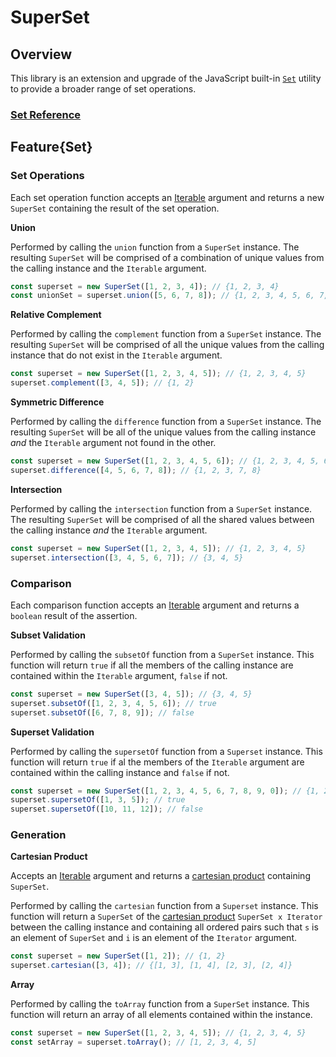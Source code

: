 # SuperSet

## Overview

This library is an extension and upgrade of the JavaScript built-in [`Set`](https://developer.mozilla.org/en-US/docs/Web/JavaScript/Reference/Global_Objects/Set) utility to provide a broader range of set operations. 


### [Set Reference](https://en.wikipedia.org/wiki/Set_(mathematics))

## Feature{Set}

### Set Operations

Each set operation function accepts an [Iterable](./node_modules/typescript/lib/lib.es2015.iterable.d.ts) argument and returns a new `SuperSet` containing the result of the set operation.

**Union**

Performed by calling the `union` function from a `SuperSet` instance. The resulting `SuperSet` will be comprised of a combination of unique values from the calling instance and the `Iterable` argument.

```typescript
const superset = new SuperSet([1, 2, 3, 4]); // {1, 2, 3, 4}
const unionSet = superset.union([5, 6, 7, 8]); // {1, 2, 3, 4, 5, 6, 7, 8}
```

**Relative Complement**

Performed by calling the `complement` function from a `SuperSet` instance. The resulting `SuperSet` will be comprised of all the unique values from the calling instance that do not exist in the `Iterable` argument.

```typescript
const superset = new SuperSet([1, 2, 3, 4, 5]); // {1, 2, 3, 4, 5}
superset.complement([3, 4, 5]); // {1, 2}
```

**Symmetric Difference**

Performed by calling the `difference` function from a `SuperSet` instance. The resulting `SuperSet` will be all of the unique values from the calling instance _and_ the `Iterable` argument not found in the other.

```typescript
const superset = new SuperSet([1, 2, 3, 4, 5, 6]); // {1, 2, 3, 4, 5, 6}
superset.difference([4, 5, 6, 7, 8]); // {1, 2, 3, 7, 8}
```

**Intersection**

Performed by calling the `intersection` function from a `SuperSet` instance. The resulting `SuperSet` will be comprised of all the shared values between the calling instance _and_ the `Iterable` argument.

```typescript
const superset = new SuperSet([1, 2, 3, 4, 5]); // {1, 2, 3, 4, 5}
superset.intersection([3, 4, 5, 6, 7]); // {3, 4, 5}

```

### Comparison

Each comparison function accepts an [Iterable](./node_modules/typescript/lib/lib.es2015.iterable.d.ts) argument and returns a `boolean` result of the assertion.

**Subset Validation**

Performed by calling the `subsetOf` function from a `SuperSet` instance. This function will return `true` if all the members of the calling instance are contained within the `Iterable` argument, `false` if not.

```typescript
const superset = new SuperSet([3, 4, 5]); // {3, 4, 5}
superset.subsetOf([1, 2, 3, 4, 5, 6]); // true
superset.subsetOf([6, 7, 8, 9]); // false

```

**Superset Validation**

Performed by calling the `supersetOf` function from a `Superset` instance. This function will return `true` if al the members of the `Iterable` argument are contained within the calling instance and `false` if not.

```typescript
const superset = new SuperSet([1, 2, 3, 4, 5, 6, 7, 8, 9, 0]); // {1, 2, 3, 4, 5, 6, 7, 8, 9, 0}
superset.supersetOf([1, 3, 5]); // true
superset.supersetOf([10, 11, 12]); // false
```

### Generation

**Cartesian Product**

Accepts an [Iterable](./node_modules/typescript/lib/lib.es2015.iterable.d.ts) argument and returns a [cartesian product](https://en.wikipedia.org/wiki/Cartesian_product) containing `SuperSet`.

Performed by calling the `cartesian` function from a `Superset` instance. This function will return a `SuperSet` of the [cartesian product](https://en.wikipedia.org/wiki/Cartesian_product) `SuperSet x Iterator` between the calling instance and  containing all ordered pairs such that `s` is an element of `SuperSet` and `i` is an element of the `Iterator` argument.

```typescript
const superset = new SuperSet([1, 2]); // {1, 2}
superset.cartesian([3, 4]); // {[1, 3], [1, 4], [2, 3], [2, 4]}
```

**Array**

Performed by calling the `toArray` function from a `SuperSet` instance. This function will return an array of all elements contained within the instance.

```typescript
const superset = new SuperSet([1, 2, 3, 4, 5]); // {1, 2, 3, 4, 5}
const setArray = superset.toArray(); // [1, 2, 3, 4, 5]
```
